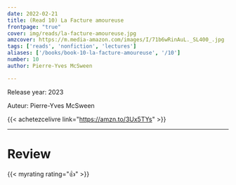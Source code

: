 ```yaml
---
date: 2022-02-21
title: (Read 10) La Facture amoureuse
frontpage: "true"
cover: img/reads/la-facture-amoureuse.jpg
amzcover: https://m.media-amazon.com/images/I/71b6wRinAuL._SL400_.jpg
tags: ['reads', 'nonfiction', 'lectures']
aliases: ['/books/book-10-la-facture-amoureuse', '/10']
number: 10
author: Pierre-Yves McSween

---
```


Release year: 2023

Auteur: Pierre-Yves McSween

{{< achetezcelivre link="https://amzn.to/3Ux5TYs" >}}

---

# Review

{{< myrating rating="👍" >}}


